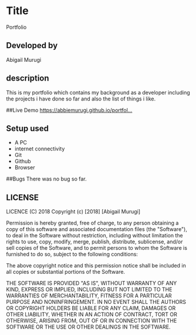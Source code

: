 # Title
 Portfolio

## Developed by
Abigail Murugi

## description
This is my portfolio which contains my background as a developer including the projects i have done so far and also the list of things i like.

##Live Demo
https://abbiemurugi.github.io/portfol…

## Setup used
* A PC
* internet connectivity
* Git
* Github
* Browser

##Bugs
There was no bug so far.
## LICENSE
LICENCE (C) 2018
Copyright (c) [2018] [Abigail Murugi]

Permission is hereby granted, free of charge, to any person obtaining a copy
of this software and associated documentation files (the "Software"), to deal
in the Software without restriction, including without limitation the rights
to use, copy, modify, merge, publish, distribute, sublicense, and/or sell
copies of the Software, and to permit persons to whom the Software is
furnished to do so, subject to the following conditions:

The above copyright notice and this permission notice shall be included in all
copies or substantial portions of the Software.

THE SOFTWARE IS PROVIDED "AS IS", WITHOUT WARRANTY OF ANY KIND, EXPRESS OR
IMPLIED, INCLUDING BUT NOT LIMITED TO THE WARRANTIES OF MERCHANTABILITY,
FITNESS FOR A PARTICULAR PURPOSE AND NONINFRINGEMENT. IN NO EVENT SHALL THE
AUTHORS OR COPYRIGHT HOLDERS BE LIABLE FOR ANY CLAIM, DAMAGES OR OTHER
LIABILITY, WHETHER IN AN ACTION OF CONTRACT, TORT OR OTHERWISE, ARISING FROM,
OUT OF OR IN CONNECTION WITH THE SOFTWARE OR THE USE OR OTHER DEALINGS IN THE
SOFTWARE.
